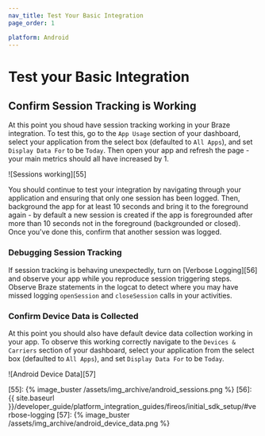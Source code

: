 ```yaml
---
nav_title: Test Your Basic Integration
page_order: 1

platform: Android
---
```


# Test your Basic Integration

## Confirm Session Tracking is Working
At this point you shoud have session tracking working in your Braze integration.  To test this, go to the `App Usage` section of your dashboard, select your application from the select box (defaulted to `All Apps`), and set `Display Data For` to be `Today`.  Then open your app and refresh the page - your main metrics should all have increased by 1.

![Sessions working][55]

You should continue to test your integration by navigating through your application and ensuring that only one session has been logged.  Then, background the app for at least 10 seconds and bring it to the foreground again - by default a new session is created if the app is foregrounded after more than 10 seconds not in the foreground (backgrounded or closed).  Once you've done this, confirm that another session was logged.

### Debugging Session Tracking
If session tracking is behaving unexpectedly, turn on [Verbose Logging][56] and observe your app while you reproduce session triggering steps.  Observe Braze statements in the logcat to detect where you may have missed logging `openSession` and `closeSession` calls in your activities.

### Confirm Device Data is Collected
At this point you should also have default device data collection working in your app.  To observe this working correctly navigate to the `Devices & Carriers` section of your dashboard, select your application from the select box (defaulted to `All Apps`), and set `Display Data For` to be `Today`.

![Android Device Data][57]

[55]: {% image_buster /assets/img_archive/android_sessions.png %}
[56]: {{ site.baseurl }}/developer_guide/platform_integration_guides/fireos/initial_sdk_setup/#verbose-logging
[57]: {% image_buster /assets/img_archive/android_device_data.png %}
